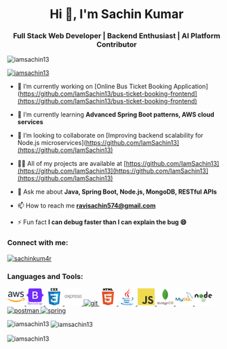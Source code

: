 <h1 align="center">Hi 👋, I'm Sachin Kumar</h1>
<h3 align="center">Full Stack Web Developer | Backend Enthusiast | AI Platform Contributor</h3>

<p align="left"> <img src="https://komarev.com/ghpvc/?username=iamsachin13&label=Profile%20views&color=0e75b6&style=flat" alt="iamsachin13" /> </p>

<p align="left"> <a href="https://github.com/ryo-ma/github-profile-trophy"><img src="https://github-profile-trophy.vercel.app/?username=iamsachin13" alt="iamsachin13" /></a> </p>

- 🔭 I’m currently working on [Online Bus Ticket Booking Application](https://github.com/IamSachin13/bus-ticket-booking-frontend](https://github.com/IamSachin13/bus-ticket-booking-frontend)

- 🌱 I’m currently learning **Advanced Spring Boot patterns, AWS cloud services**

- 👯 I’m looking to collaborate on [Improving backend scalability for Node.js microservices](https://github.com/IamSachin13](https://github.com/IamSachin13)

- 👨‍💻 All of my projects are available at [https://github.com/IamSachin13](https://github.com/IamSachin13](https://github.com/IamSachin13](https://github.com/IamSachin13)

- 💬 Ask me about **Java, Spring Boot, Node.js, MongoDB, RESTful APIs**

- 📫 How to reach me **ravisachin574@gmail.com**

- ⚡ Fun fact **I can debug faster than I can explain the bug 😄**

<h3 align="left">Connect with me:</h3>
<p align="left">
<a href="https://linkedin.com/in/sachinkum4r" target="blank"><img align="center" src="https://raw.githubusercontent.com/rahuldkjain/github-profile-readme-generator/master/src/images/icons/Social/linked-in-alt.svg" alt="sachinkum4r" height="30" width="40" /></a>
</p>

<h3 align="left">Languages and Tools:</h3>
<p align="left"> <a href="https://aws.amazon.com" target="_blank" rel="noreferrer"> <img src="https://raw.githubusercontent.com/devicons/devicon/master/icons/amazonwebservices/amazonwebservices-original-wordmark.svg" alt="aws" width="40" height="40"/> </a> <a href="https://getbootstrap.com" target="_blank" rel="noreferrer"> <img src="https://raw.githubusercontent.com/devicons/devicon/master/icons/bootstrap/bootstrap-plain-wordmark.svg" alt="bootstrap" width="40" height="40"/> </a> <a href="https://www.w3schools.com/css/" target="_blank" rel="noreferrer"> <img src="https://raw.githubusercontent.com/devicons/devicon/master/icons/css3/css3-original-wordmark.svg" alt="css3" width="40" height="40"/> </a> <a href="https://expressjs.com" target="_blank" rel="noreferrer"> <img src="https://raw.githubusercontent.com/devicons/devicon/master/icons/express/express-original-wordmark.svg" alt="express" width="40" height="40"/> </a> <a href="https://git-scm.com/" target="_blank" rel="noreferrer"> <img src="https://www.vectorlogo.zone/logos/git-scm/git-scm-icon.svg" alt="git" width="40" height="40"/> </a> <a href="https://www.w3.org/html/" target="_blank" rel="noreferrer"> <img src="https://raw.githubusercontent.com/devicons/devicon/master/icons/html5/html5-original-wordmark.svg" alt="html5" width="40" height="40"/> </a> <a href="https://www.java.com" target="_blank" rel="noreferrer"> <img src="https://raw.githubusercontent.com/devicons/devicon/master/icons/java/java-original.svg" alt="java" width="40" height="40"/> </a> <a href="https://developer.mozilla.org/en-US/docs/Web/JavaScript" target="_blank" rel="noreferrer"> <img src="https://raw.githubusercontent.com/devicons/devicon/master/icons/javascript/javascript-original.svg" alt="javascript" width="40" height="40"/> </a> <a href="https://www.mongodb.com/" target="_blank" rel="noreferrer"> <img src="https://raw.githubusercontent.com/devicons/devicon/master/icons/mongodb/mongodb-original-wordmark.svg" alt="mongodb" width="40" height="40"/> </a> <a href="https://www.mysql.com/" target="_blank" rel="noreferrer"> <img src="https://raw.githubusercontent.com/devicons/devicon/master/icons/mysql/mysql-original-wordmark.svg" alt="mysql" width="40" height="40"/> </a> <a href="https://nodejs.org" target="_blank" rel="noreferrer"> <img src="https://raw.githubusercontent.com/devicons/devicon/master/icons/nodejs/nodejs-original-wordmark.svg" alt="nodejs" width="40" height="40"/> </a> <a href="https://postman.com" target="_blank" rel="noreferrer"> <img src="https://www.vectorlogo.zone/logos/getpostman/getpostman-icon.svg" alt="postman" width="40" height="40"/> </a> <a href="https://spring.io/" target="_blank" rel="noreferrer"> <img src="https://www.vectorlogo.zone/logos/springio/springio-icon.svg" alt="spring" width="40" height="40"/> </a> </p>

<p><img align="left" src="https://github-readme-stats.vercel.app/api/top-langs?username=iamsachin13&show_icons=true&locale=en&layout=compact" alt="iamsachin13" /></p>

<p>&nbsp;<img align="center" src="https://github-readme-stats.vercel.app/api?username=iamsachin13&show_icons=true&locale=en" alt="iamsachin13" /></p>

<p><img align="center" src="https://github-readme-streak-stats.herokuapp.com/?user=iamsachin13&" alt="iamsachin13" /></p>
